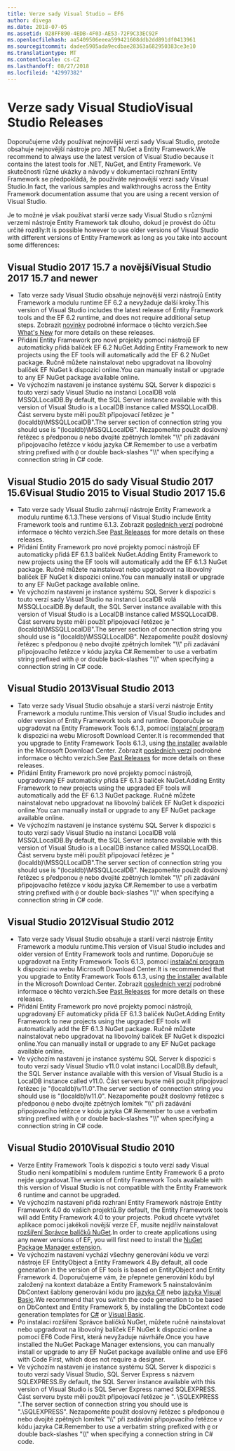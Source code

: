 ```yaml
---
title: Verze sady Visual Studio – EF6
author: divega
ms.date: 2018-07-05
ms.assetid: 028FF890-4EDB-4F03-AE53-72F9C33EC92F
ms.openlocfilehash: aa5409506eeea599421608ddb2dd891df0413961
ms.sourcegitcommit: dadee5905ada9ecdbae28363a682950383ce3e10
ms.translationtype: MT
ms.contentlocale: cs-CZ
ms.lasthandoff: 08/27/2018
ms.locfileid: "42997382"
---
```

# <a name="visual-studio-releases"></a><span data-ttu-id="49f1a-102">Verze sady Visual Studio</span><span class="sxs-lookup"><span data-stu-id="49f1a-102">Visual Studio Releases</span></span>

<span data-ttu-id="49f1a-103">Doporučujeme vždy používat nejnovější verzi sady Visual Studio, protože obsahuje nejnovější nástroje pro .NET NuGet a Entity Framework.</span><span class="sxs-lookup"><span data-stu-id="49f1a-103">We recommend to always use the latest version of Visual Studio because it contains the latest tools for .NET, NuGet, and Entity Framework.</span></span>
<span data-ttu-id="49f1a-104">Ve skutečnosti různé ukázky a návody v dokumentaci rozhraní Entity Framework se předpokládá, že používáte nejnovější verzi sady Visual Studio.</span><span class="sxs-lookup"><span data-stu-id="49f1a-104">In fact, the various samples and walkthroughs across the Entity Framework documentation assume that you are using a recent version of Visual Studio.</span></span>

<span data-ttu-id="49f1a-105">Je to možné je však používat starší verze sady Visual Studio s různými verzemi nástroje Entity Framework tak dlouho, dokud je provést do účtu určité rozdíly:</span><span class="sxs-lookup"><span data-stu-id="49f1a-105">It is possible however to use older versions of Visual Studio with different versions of Entity Framework as long as you take into account some differences:</span></span>

## <a name="visual-studio-2017-157-and-newer"></a><span data-ttu-id="49f1a-106">Visual Studio 2017 15.7 a novější</span><span class="sxs-lookup"><span data-stu-id="49f1a-106">Visual Studio 2017 15.7 and newer</span></span>

- <span data-ttu-id="49f1a-107">Tato verze sady Visual Studio obsahuje nejnovější verzi nástrojů Entity Framework a modulu runtime EF 6.2 a nevyžaduje další kroky.</span><span class="sxs-lookup"><span data-stu-id="49f1a-107">This version of Visual Studio includes the latest release of Entity Framework tools and the EF 6.2 runtime, and does not require additional setup steps.</span></span>
<span data-ttu-id="49f1a-108">Zobrazit [novinky](~/ef6/what-is-new/index.md) podrobné informace o těchto verzích.</span><span class="sxs-lookup"><span data-stu-id="49f1a-108">See [What's New](~/ef6/what-is-new/index.md) for more details on these releases.</span></span>
- <span data-ttu-id="49f1a-109">Přidání Entity Framework pro nové projekty pomocí nástrojů EF automaticky přidá balíček EF 6.2 NuGet.</span><span class="sxs-lookup"><span data-stu-id="49f1a-109">Adding Entity Framework to new projects using the EF tools will automatically add the EF 6.2 NuGet package.</span></span>
<span data-ttu-id="49f1a-110">Ručně můžete nainstalovat nebo upgradovat na libovolný balíček EF NuGet k dispozici online.</span><span class="sxs-lookup"><span data-stu-id="49f1a-110">You can manually install or upgrade to any EF NuGet package available online.</span></span>
- <span data-ttu-id="49f1a-111">Ve výchozím nastavení je instance systému SQL Server k dispozici s touto verzí sady Visual Studio na instanci LocalDB volá MSSQLLocalDB.</span><span class="sxs-lookup"><span data-stu-id="49f1a-111">By default, the SQL Server instance available with this version of Visual Studio is a LocalDB instance called MSSQLLocalDB.</span></span>
<span data-ttu-id="49f1a-112">Část serveru byste měli použít připojovací řetězec je "(localdb)\\MSSQLLocalDB".</span><span class="sxs-lookup"><span data-stu-id="49f1a-112">The server section of connection string you should use is "(localdb)\\MSSQLLocalDB".</span></span>
<span data-ttu-id="49f1a-113">Nezapomeňte použít doslovný řetězec s předponou `@` nebo dvojité zpětných lomítek "\\\\" při zadávání připojovacího řetězce v kódu jazyka C#.</span><span class="sxs-lookup"><span data-stu-id="49f1a-113">Remember to use a verbatim string prefixed with `@` or double back-slashes "\\\\" when specifying a connection string in C# code.</span></span>  


## <a name="visual-studio-2015-to-visual-studio-2017-156"></a><span data-ttu-id="49f1a-114">Visual Studio 2015 do sady Visual Studio 2017 15.6</span><span class="sxs-lookup"><span data-stu-id="49f1a-114">Visual Studio 2015 to Visual Studio 2017 15.6</span></span>

- <span data-ttu-id="49f1a-115">Tato verze sady Visual Studio zahrnují nástroje Entity Framework a modulu runtime 6.1.3.</span><span class="sxs-lookup"><span data-stu-id="49f1a-115">These versions of Visual Studio include Entity Framework tools and runtime 6.1.3.</span></span>
<span data-ttu-id="49f1a-116">Zobrazit [posledních verzí](~/ef6/what-is-new/past-releases.md#ef-613) podrobné informace o těchto verzích.</span><span class="sxs-lookup"><span data-stu-id="49f1a-116">See [Past Releases](~/ef6/what-is-new/past-releases.md#ef-613) for more details on these releases.</span></span>
- <span data-ttu-id="49f1a-117">Přidání Entity Framework pro nové projekty pomocí nástrojů EF automaticky přidá EF 6.1.3 balíček NuGet.</span><span class="sxs-lookup"><span data-stu-id="49f1a-117">Adding Entity Framework to new projects using the EF tools will automatically add the EF 6.1.3 NuGet package.</span></span>
<span data-ttu-id="49f1a-118">Ručně můžete nainstalovat nebo upgradovat na libovolný balíček EF NuGet k dispozici online.</span><span class="sxs-lookup"><span data-stu-id="49f1a-118">You can manually install or upgrade to any EF NuGet package available online.</span></span>
- <span data-ttu-id="49f1a-119">Ve výchozím nastavení je instance systému SQL Server k dispozici s touto verzí sady Visual Studio na instanci LocalDB volá MSSQLLocalDB.</span><span class="sxs-lookup"><span data-stu-id="49f1a-119">By default, the SQL Server instance available with this version of Visual Studio is a LocalDB instance called MSSQLLocalDB.</span></span>
<span data-ttu-id="49f1a-120">Část serveru byste měli použít připojovací řetězec je "(localdb)\\MSSQLLocalDB".</span><span class="sxs-lookup"><span data-stu-id="49f1a-120">The server section of connection string you should use is "(localdb)\\MSSQLLocalDB".</span></span>
<span data-ttu-id="49f1a-121">Nezapomeňte použít doslovný řetězec s předponou `@` nebo dvojité zpětných lomítek "\\\\" při zadávání připojovacího řetězce v kódu jazyka C#.</span><span class="sxs-lookup"><span data-stu-id="49f1a-121">Remember to use a verbatim string prefixed with `@` or double back-slashes "\\\\" when specifying a connection string in C# code.</span></span>  


## <a name="visual-studio-2013"></a><span data-ttu-id="49f1a-122">Visual Studio 2013</span><span class="sxs-lookup"><span data-stu-id="49f1a-122">Visual Studio 2013</span></span>
- <span data-ttu-id="49f1a-123">Tato verze sady Visual Studio obsahuje a starší verzi nástroje Entity Framework a modulu runtime.</span><span class="sxs-lookup"><span data-stu-id="49f1a-123">This version of Visual Studio includes and older version of Entity Framework tools and runtime.</span></span>
<span data-ttu-id="49f1a-124">Doporučuje se upgradovat na Entity Framework Tools 6.1.3, pomocí [instalační program](https://www.microsoft.com/en-us/download/details.aspx?id=40762) k dispozici na webu Microsoft Download Center.</span><span class="sxs-lookup"><span data-stu-id="49f1a-124">It is recommended that you upgrade to Entity Framework Tools 6.1.3, using [the installer](https://www.microsoft.com/en-us/download/details.aspx?id=40762) available in the Microsoft Download Center.</span></span>
<span data-ttu-id="49f1a-125">Zobrazit [posledních verzí](~/ef6/what-is-new/past-releases.md#ef-613) podrobné informace o těchto verzích.</span><span class="sxs-lookup"><span data-stu-id="49f1a-125">See [Past Releases](~/ef6/what-is-new/past-releases.md#ef-613) for more details on these releases.</span></span>
- <span data-ttu-id="49f1a-126">Přidání Entity Framework pro nové projekty pomocí nástrojů, upgradovaný EF automaticky přidá EF 6.1.3 balíček NuGet.</span><span class="sxs-lookup"><span data-stu-id="49f1a-126">Adding Entity Framework to new projects using the upgraded EF tools will automatically add the EF 6.1.3 NuGet package.</span></span>
<span data-ttu-id="49f1a-127">Ručně můžete nainstalovat nebo upgradovat na libovolný balíček EF NuGet k dispozici online.</span><span class="sxs-lookup"><span data-stu-id="49f1a-127">You can manually install or upgrade to any EF NuGet package available online.</span></span>
- <span data-ttu-id="49f1a-128">Ve výchozím nastavení je instance systému SQL Server k dispozici s touto verzí sady Visual Studio na instanci LocalDB volá MSSQLLocalDB.</span><span class="sxs-lookup"><span data-stu-id="49f1a-128">By default, the SQL Server instance available with this version of Visual Studio is a LocalDB instance called MSSQLLocalDB.</span></span>
<span data-ttu-id="49f1a-129">Část serveru byste měli použít připojovací řetězec je "(localdb)\\MSSQLLocalDB".</span><span class="sxs-lookup"><span data-stu-id="49f1a-129">The server section of connection string you should use is "(localdb)\\MSSQLLocalDB".</span></span>
<span data-ttu-id="49f1a-130">Nezapomeňte použít doslovný řetězec s předponou `@` nebo dvojité zpětných lomítek "\\\\" při zadávání připojovacího řetězce v kódu jazyka C#.</span><span class="sxs-lookup"><span data-stu-id="49f1a-130">Remember to use a verbatim string prefixed with `@` or double back-slashes "\\\\" when specifying a connection string in C# code.</span></span>  

## <a name="visual-studio-2012"></a><span data-ttu-id="49f1a-131">Visual Studio 2012</span><span class="sxs-lookup"><span data-stu-id="49f1a-131">Visual Studio 2012</span></span>

- <span data-ttu-id="49f1a-132">Tato verze sady Visual Studio obsahuje a starší verzi nástroje Entity Framework a modulu runtime.</span><span class="sxs-lookup"><span data-stu-id="49f1a-132">This version of Visual Studio includes and older version of Entity Framework tools and runtime.</span></span>
<span data-ttu-id="49f1a-133">Doporučuje se upgradovat na Entity Framework Tools 6.1.3, pomocí [instalační program](https://www.microsoft.com/en-us/download/details.aspx?id=40762) k dispozici na webu Microsoft Download Center.</span><span class="sxs-lookup"><span data-stu-id="49f1a-133">It is recommended that you upgrade to Entity Framework Tools 6.1.3, using [the installer](https://www.microsoft.com/en-us/download/details.aspx?id=40762) available in the Microsoft Download Center.</span></span>
<span data-ttu-id="49f1a-134">Zobrazit [posledních verzí](~/ef6/what-is-new/past-releases.md#ef-613) podrobné informace o těchto verzích.</span><span class="sxs-lookup"><span data-stu-id="49f1a-134">See [Past Releases](~/ef6/what-is-new/past-releases.md#ef-613) for more details on these releases.</span></span>
- <span data-ttu-id="49f1a-135">Přidání Entity Framework pro nové projekty pomocí nástrojů, upgradovaný EF automaticky přidá EF 6.1.3 balíček NuGet.</span><span class="sxs-lookup"><span data-stu-id="49f1a-135">Adding Entity Framework to new projects using the upgraded EF tools will automatically add the EF 6.1.3 NuGet package.</span></span>
<span data-ttu-id="49f1a-136">Ručně můžete nainstalovat nebo upgradovat na libovolný balíček EF NuGet k dispozici online.</span><span class="sxs-lookup"><span data-stu-id="49f1a-136">You can manually install or upgrade to any EF NuGet package available online.</span></span>
- <span data-ttu-id="49f1a-137">Ve výchozím nastavení je instance systému SQL Server k dispozici s touto verzí sady Visual Studio v11.0 volat instanci LocalDB.</span><span class="sxs-lookup"><span data-stu-id="49f1a-137">By default, the SQL Server instance available with this version of Visual Studio is a LocalDB instance called v11.0.</span></span>
<span data-ttu-id="49f1a-138">Část serveru byste měli použít připojovací řetězec je "(localdb)\\v11.0".</span><span class="sxs-lookup"><span data-stu-id="49f1a-138">The server section of connection string you should use is "(localdb)\\v11.0".</span></span>
<span data-ttu-id="49f1a-139">Nezapomeňte použít doslovný řetězec s předponou `@` nebo dvojité zpětných lomítek "\\\\" při zadávání připojovacího řetězce v kódu jazyka C#.</span><span class="sxs-lookup"><span data-stu-id="49f1a-139">Remember to use a verbatim string prefixed with `@` or double back-slashes "\\\\" when specifying a connection string in C# code.</span></span>  

## <a name="visual-studio-2010"></a><span data-ttu-id="49f1a-140">Visual Studio 2010</span><span class="sxs-lookup"><span data-stu-id="49f1a-140">Visual Studio 2010</span></span>

- <span data-ttu-id="49f1a-141">Verze Entity Framework Tools k dispozici s touto verzí sady Visual Studio není kompatibilní s modulem runtime Entity Framework 6 a proto nejde upgradovat.</span><span class="sxs-lookup"><span data-stu-id="49f1a-141">The version of Entity Framework Tools available with this version of Visual Studio is not compatible with the Entity Framework 6 runtime and cannot be upgraded.</span></span>
- <span data-ttu-id="49f1a-142">Ve výchozím nastavení přidá rozhraní Entity Framework nástroje Entity Framework 4.0 do vašich projektů.</span><span class="sxs-lookup"><span data-stu-id="49f1a-142">By default, the Entity Framework tools will add Entity Framework 4.0 to your projects.</span></span>
<span data-ttu-id="49f1a-143">Pokud chcete vytvářet aplikace pomocí jakékoli novější verze EF, musíte nejdřív nainstalovat [rozšíření Správce balíčků NuGet](https://marketplace.visualstudio.com/items?itemName=NuGetTeam.NuGetPackageManager).</span><span class="sxs-lookup"><span data-stu-id="49f1a-143">In order to create applications using any newer versions of EF, you will first need to install the [NuGet Package Manager extension](https://marketplace.visualstudio.com/items?itemName=NuGetTeam.NuGetPackageManager).</span></span>
- <span data-ttu-id="49f1a-144">Ve výchozím nastavení vychází všechny generování kódu ve verzi nástroje EF EntityObject a Entity Framework 4.</span><span class="sxs-lookup"><span data-stu-id="49f1a-144">By default, all code generation in the version of EF tools is based on EntityObject and Entity Framework 4.</span></span>
<span data-ttu-id="49f1a-145">Doporučujeme vám, že přepnete generování kódu byl založený na kontext databáze a Entity Framework 5 nainstalováním DbContext šablony generování kódu pro [jazyka C#](https://marketplace.visualstudio.com/items?itemName=EntityFrameworkTeam.EF5xDbContextGeneratorforC) nebo [jazyka Visual Basic](https://marketplace.visualstudio.com/items?itemName=EntityFrameworkTeam.EF5xDbContextGeneratorforVBNET).</span><span class="sxs-lookup"><span data-stu-id="49f1a-145">We recommend that you switch the code generation to be based on DbContext and Entity Framework 5, by installing the DbContext code generation templates for [C#](https://marketplace.visualstudio.com/items?itemName=EntityFrameworkTeam.EF5xDbContextGeneratorforC) or [Visual Basic](https://marketplace.visualstudio.com/items?itemName=EntityFrameworkTeam.EF5xDbContextGeneratorforVBNET).</span></span>
- <span data-ttu-id="49f1a-146">Po instalaci rozšíření Správce balíčků NuGet, můžete ručně nainstalovat nebo upgradovat na libovolný balíček EF NuGet k dispozici online a pomocí EF6 Code First, která nevyžaduje návrháře.</span><span class="sxs-lookup"><span data-stu-id="49f1a-146">Once you have installed the NuGet Package Manager extensions, you can manually install or upgrade to any EF NuGet package available online and use EF6 with Code First, which does not require a designer.</span></span>
- <span data-ttu-id="49f1a-147">Ve výchozím nastavení je instance systému SQL Server k dispozici s touto verzí sady Visual Studio, SQL Server Express s názvem SQLEXPRESS.</span><span class="sxs-lookup"><span data-stu-id="49f1a-147">By default, the SQL Server instance available with this version of Visual Studio is SQL Server Express named SQLEXPRESS.</span></span>
<span data-ttu-id="49f1a-148">Část serveru byste měli použít připojovací řetězec je ". \\SQLEXPRESS ".</span><span class="sxs-lookup"><span data-stu-id="49f1a-148">The server section of connection string you should use is ".\\SQLEXPRESS".</span></span>
<span data-ttu-id="49f1a-149">Nezapomeňte použít doslovný řetězec s předponou `@` nebo dvojité zpětných lomítek "\\\\" při zadávání připojovacího řetězce v kódu jazyka C#.</span><span class="sxs-lookup"><span data-stu-id="49f1a-149">Remember to use a verbatim string prefixed with `@` or double back-slashes "\\\\" when specifying a connection string in C# code.</span></span>
